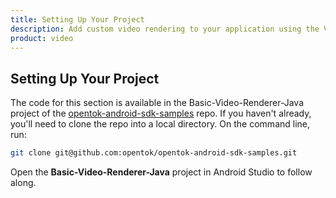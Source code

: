 ```yaml
---
title: Setting Up Your Project
description: Add custom video rendering to your application using the Vonage Video API.
product: video
---
```


## Setting Up Your Project

The code for this section is available in the Basic-Video-Renderer-Java project of the [opentok-android-sdk-samples](https://github.com/opentok/opentok-android-sdk-samples/) repo. If you haven't already, you'll need to clone the repo into a local directory. On the command line, run:

```sh
git clone git@github.com:opentok/opentok-android-sdk-samples.git
```

Open the **Basic-Video-Renderer-Java** project in Android Studio to follow along.
